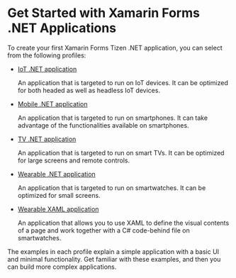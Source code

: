 # Get Started with Xamarin Forms .NET Applications

To create your first Xamarin Forms Tizen .NET application, you can select from the following profiles:

-   [IoT .NET application](iot/first-app.md)

    An application that is targeted to run on IoT devices. It can be optimized for both headed as well as headless IoT devices.

-   [Mobile .NET application](mobile/first-app.md)

    An application that is targeted to run on smartphones. It can take advantage of the functionalities available on smartphones.

-   [TV .NET application](tv/first-app.md)

    An application that is targeted to run on smart TVs. It can be optimized for large screens and remote controls.

-   [Wearable .NET application](wearable/first-app.md)

    An application that is targeted to run on smartwatches. It can be optimized for small screens.

-   [Wearable XAML application](wearable/first-xaml-app.md)

    An application that allows you to use XAML to define the visual contents of a page and work together with a C# code-behind file on smartwatches.

The examples in each profile explain a simple application with a basic UI and minimal functionality. 
Get familiar with these examples, and then you can build more complex applications.
